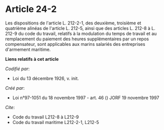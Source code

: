 # Article 24-2

Les dispositions de l'article L. 212-2-1, des deuxième, troisième et quatrième alinéas de l'article L. 212-5, ainsi que des
articles L. 212-8 à L. 212-9 du code du travail, relatifs à la modulation du temps de travail et au remplacement du paiement
des heures supplémentaires par un repos compensateur, sont applicables aux marins salariés des entreprises d'armement
maritime.

**Liens relatifs à cet article**

_Codifié par_:

  - Loi du 13 décembre 1926, v. init.

_Créé par_:

  - Loi n°97-1051 du 18 novembre 1997 - art. 46 () JORF 19 novembre 1997

_Cite_:

  - Code du travail L212-8 à L212-9
  - Code du travail maritime L212-2-1, L212-5
